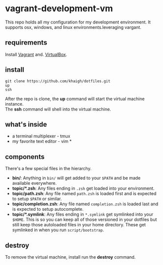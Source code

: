 # vagrant-development-vm

This repo holds all my configuration for my development environment. It supports osx, windows, and linux environments.leveraging vargant.

## requirements

Install [Vagrant](vagrantup.com) and. [VirtualBox](www.virtualbox.org).

## install

```
git clone https://github.com/khaigh/dotfiles.git
up
ssh
```

After the repo is clone, the **up** command will start the virtual machine instance.  
The **ssh** command will shell into the virtual machine.

## what's inside

* a terminal multiplexer - tmux
* my favorite text editor - vim
    * 

## components

There's a few special files in the hierarchy.

- **bin/**: Anything in `bin/` will get added to your `$PATH` and be made
  available everywhere.
- **topic/\*.zsh**: Any files ending in `.zsh` get loaded into your
  environment.
- **topic/path.zsh**: Any file named `path.zsh` is loaded first and is
  expected to setup `$PATH` or similar.
- **topic/completion.zsh**: Any file named `completion.zsh` is loaded
  last and is expected to setup autocomplete.
- **topic/\*.symlink**: Any files ending in `*.symlink` get symlinked into
  your `$HOME`. This is so you can keep all of those versioned in your dotfiles
  but still keep those autoloaded files in your home directory. These get
  symlinked in when you run `script/bootstrap`.

## destroy

To remove the virtual machine, install run the **destroy** command.
